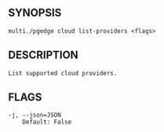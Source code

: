 ## SYNOPSIS
    multi./pgedge cloud list-providers <flags>
 
## DESCRIPTION
    List supported cloud providers.
 
## FLAGS
    -j, --json=JSON
        Default: False
